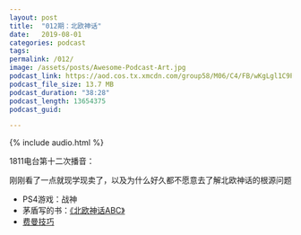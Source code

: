 ```yaml
---
layout: post
title:  "012期：北欧神话"
date:   2019-08-01
categories: podcast
tags:
permalink: /012/
image: /assets/posts/Awesome-Podcast-Art.jpg
podcast_link: https://aod.cos.tx.xmcdn.com/group58/M06/C4/FB/wKgLgl1C9PCAbLHJAR0fuSTD-J8364.m4a
podcast_file_size: 13.7 MB
podcast_duration: "38:28"
podcast_length: 13654375
podcast_guid: 

---
```


{% include audio.html %}

1811电台第十二次播音：

刚刚看了一点就现学现卖了，以及为什么好久都不愿意去了解北欧神话的根源问题

- PS4游戏：战神
- 茅盾写的书：[《北欧神话ABC》](https://book.douban.com/subject/1794138/)
- [费曼技巧](https://www.zhihu.com/question/20585936)